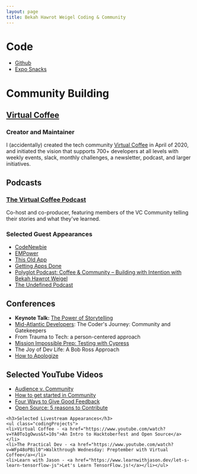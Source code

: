 ```yaml
---
layout: page
title: Bekah Hawrot Weigel Coding & Community
---
```


<div >
  <h1 >Code</h1>
  <ul>
  <li><a href="https://github.com/BekahHW">Github</a></li>
    <li><a href="https://expo.io/@bekahhw/snacks">Expo Snacks</a></li>
  </ul>
          <h1>Community Building</h1>
<h2><a href="https://virtualcoffee.io/">Virtual Coffee</a></h2>
<h3>Creator and Maintainer</h3>
<p>I (accidentally) created the tech community <a href="https://virtualcoffee.io/">Virtual Coffee</a> in April of 2020, and initiated the vision that supports 700+ developers at all levels with weekly events, slack, monthly challenges, a newsletter, podcast, and larger initiatives.</p>
          
<h2>Podcasts</h2>
<h3><a href="https://virtualcoffee.io/podcast/">The Virtual Coffee Podcast</a></h3>
<p>Co-host and co-producer, featuring members of the VC Community telling their stories and what they've learned.</p>

<h3>Selected Guest Appearances</h3>
  <ul>
    <li><a href="https://www.codenewbie.org/podcast/moms-who-code">CodeNewbie</a></li>
    <li><a
        href="https://podcasts.apple.com/us/podcast/027-from-movie-scripts-to-javascript-reinventing-your/id1440536165?i=1000439069675">EMPower</a>
    </li>
    <li> <a href="https://www.stitcher.com/podcast/cto-think-2/this-old-app/e/55049489?autoplay=true">This Old App</a>
    </li>
    <li><a
        href="https://anchor.fm/gettingappsdone/episodes/Moms-Can-Code&#8212An-incredible-chat-with-Bekah-Hawrot-Weigel-e34nif">Getting
        Apps Done</a> </li>
    <li><a href="https://www.therelicans.com/mandymoore/coffee-community-building-with-intention-with-bekah-hawrot-weigel-2kjf">Polyglot Podcast: Coffee & Community – Building with Intention with Bekah Hawrot Weigel</a></li>
    <li><a href="https://www.youtube.com/watch?v=_smGYgKnu-o">The Undefined Podcast</a></li>
</ul>
     <h2 class="peach">Conferences</h2>
     <ul class="codingProjects">
     <li><strong>Keynote Talk: </strong><a href="https://www.youtube.com/live/Dcz0dOQmcaE?feature=share">The Power of Storytelling</a></li>
         <li> <a href="https://www.middevcon.com/speakers/bekah-weigel/">Mid-Atlantic Developers</a>: The Coder's Journey: Community and Gatekeepers</li>
         <li>From Trauma to Tech: a person-centered approach</li>
         <li><a href="https://www.youtube.com/live/WhqURueG6Ao?feature=share">Mission Impossible Prep: Testing with Cypress</a></li>
       <li>The Joy of Dev Life: A Bob Ross Approach</li>
       <li><a href="https://yougotthis.io/library/how-to-apologize/">How to Apologize</a></li>
  </ul>


<h2 class="peach">Selected YouTube Videos</h2>
    <ul>
<li><a href="https://youtu.be/sU7-SfukPT8">Audience v. Community</a></li>
<li><a href="https://youtu.be/K4vFE12QDxA">How to get started in Community</a></li>
<li><a href="https://youtu.be/Ce6Bm2O7D58">Four Ways to Give Good Feedback</a></li>
<li><a href="https://youtu.be/i-94sdTLqNA"> Open Source: 5 reasons to Contribute</a></li>
    </ul>

    <h3>Selected Livestream Appearances</h3>
    <ul class="codingProjects">
    <li>Virtual Coffee - <a href="https://www.youtube.com/watch?v=YA0To1gOwus&t=10s">An Intro to Hacktoberfest and Open Source</a></li>
    <li>The Practical Dev - <a href="https://www.youtube.com/watch?v=WFp48oPBil0">Walkthrough Wednesday: Preptember with Virtual Coffee</a></li>
    <li>Learn with Jason - <a href="https://www.learnwithjason.dev/let-s-learn-tensorflow-js">Let's Learn TensorFlow.js!</a></li></ul>

